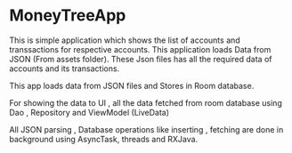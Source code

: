 # MoneyTreeApp

This is simple application which shows the list of accounts and transsactions for respective accounts.
This application loads Data from JSON (From assets folder). These Json files has all the required data of accounts and its transactions.


This app loads data from JSON files and Stores in Room database.

For showing the data to UI , all the data fetched from room database using Dao , Repository and ViewModel (LiveData)

All JSON parsing , Database operations like inserting , fetching are done in background using AsyncTask, threads and RXJava.



